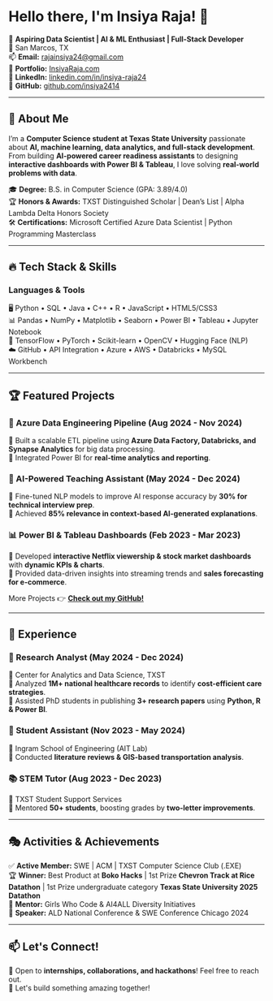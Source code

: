 # Hello there, I'm Insiya Raja! 👋

🚀 **Aspiring Data Scientist | AI & ML Enthusiast | Full-Stack Developer**  
📍 San Marcos, TX  
📫 **Email:** [rajainsiya24@gmail.com](mailto:rajainsiya24@gmail.com)  
🔗 **Portfolio:** [InsiyaRaja.com](https://InsiyaRaja.com)  
🔗 **LinkedIn:** [linkedin.com/in/insiya-raja24](https://linkedin.com/in/insiya-raja24)  
🔗 **GitHub:** [github.com/insiya2414](https://github.com/insiya2414)  

---

## 🌟 About Me
I’m a **Computer Science student at Texas State University** passionate about **AI, machine learning, data analytics, and full-stack development**. From building **AI-powered career readiness assistants** to designing **interactive dashboards with Power BI & Tableau**, I love solving **real-world problems with data**. 

🎓 **Degree:** B.S. in Computer Science (GPA: 3.89/4.0)  
🏆 **Honors & Awards:** TXST Distinguished Scholar | Dean’s List | Alpha Lambda Delta Honors Society  
🛠️ **Certifications:** Microsoft Certified Azure Data Scientist | Python Programming Masterclass  

---

## 🔥 Tech Stack & Skills
### **Languages & Tools**
🖥️ Python • SQL • Java • C++ • R • JavaScript • HTML5/CSS3  
📊 Pandas • NumPy • Matplotlib • Seaborn • Power BI • Tableau • Jupyter Notebook  
🤖 TensorFlow • PyTorch • Scikit-learn • OpenCV • Hugging Face (NLP)  
☁️ GitHub • API Integration • Azure • AWS • Databricks • MySQL Workbench  

---

## 🏆 Featured Projects
### **🚀 Azure Data Engineering Pipeline (Aug 2024 - Nov 2024)**
🔹 Built a scalable ETL pipeline using **Azure Data Factory, Databricks, and Synapse Analytics** for big data processing.  
🔹 Integrated Power BI for **real-time analytics and reporting**.  

### **🤖 AI-Powered Teaching Assistant (May 2024 - Dec 2024)**
🔹 Fine-tuned NLP models to improve AI response accuracy by **30% for technical interview prep**.  
🔹 Achieved **85% relevance in context-based AI-generated explanations**.  

### **📊 Power BI & Tableau Dashboards (Feb 2023 - Mar 2023)**
🔹 Developed **interactive Netflix viewership & stock market dashboards** with **dynamic KPIs & charts**.  
🔹 Provided data-driven insights into streaming trends and **sales forecasting for e-commerce**.  

More Projects 👉 **[Check out my GitHub!](https://github.com/insiya2414)**

---

## 💼 Experience
### **🔬 Research Analyst (May 2024 - Dec 2024)**
📍 Center for Analytics and Data Science, TXST  
🔹 Analyzed **1M+ national healthcare records** to identify **cost-efficient care strategies**.  
🔹 Assisted PhD students in publishing **3+ research papers** using **Python, R & Power BI**.  

### **📡 Student Assistant (Nov 2023 - May 2024)**
📍 Ingram School of Engineering (AIT Lab)  
🔹 Conducted **literature reviews & GIS-based transportation analysis**.  

### **📚 STEM Tutor (Aug 2023 - Dec 2023)**
📍 TXST Student Support Services  
🔹 Mentored **50+ students**, boosting grades by **two-letter improvements**.  

---

## 🎭 Activities & Achievements
✅ **Active Member:** SWE | ACM | TXST Computer Science Club (.EXE)  
🏆 **Winner:** Best Product at **Boko Hacks** | 1st Prize **Chevron Track at Rice Datathon** | 1st Prize undergraduate category **Texas State University 2025 Datathon**  
🌟 **Mentor:** Girls Who Code & AI4ALL Diversity Initiatives  
🎤 **Speaker:** ALD National Conference & SWE Conference Chicago 2024  

---

## 📫 Let's Connect!
💬 Open to **internships, collaborations, and hackathons**! Feel free to reach out.  
🚀 Let's build something amazing together!  
